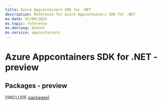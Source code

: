 ```yaml
---
title: Azure Appcontainers SDK for .NET
description: Reference for Azure Appcontainers SDK for .NET
ms.date: 01/08/2025
ms.topic: reference
ms.devlang: dotnet
ms.service: appcontainers
---
```

# Azure Appcontainers SDK for .NET - preview
## Packages - preview
[!INCLUDE [packages](appcontainers-index.md)]